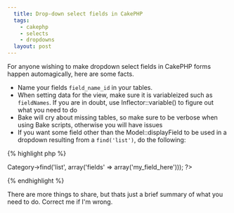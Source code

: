 ```yaml
---
  title: Drop-down select fields in CakePHP
  tags:
    - cakephp
    - selects
    - dropdowns
  layout: post
---
```


For anyone wishing to make dropdown select fields in CakePHP forms happen automagically, here are some facts.

- Name your fields `field_name_id` in your tables.
- When setting data for the view, make sure it is variableized such as `fieldNames`. If you are in doubt, use Inflector::variable() to figure out what you need to do
- Bake will cry about missing tables, so make sure to be verbose when using Bake scripts, otherwise you will have issues
- If you want some field other than the Model::displayField to be used in a dropdown resulting from a `find('list')`, do the following:

{% highlight php %}
<?php
	$categories = $this->Category->find('list', array('fields' => array('my_field_here')));
?>
{% endhighlight %}

There are more things to share, but thats just a brief summary of what you need to do. Correct me if I'm wrong.